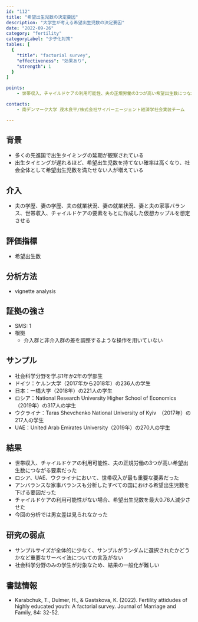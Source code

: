```yaml
---
id: "112"
title: "希望出生児数の決定要因"
description: "大学生が考える希望出生児数の決定要因"
date: "2022-09-26"
category: "fertility"
categoryLabel: "少子化対策"
tables: [
  {
    "title": "factorial survey",
    "effectiveness": "効果あり",
    "strength": 1
  }
]

points:
    - 世帯収入、チャイルドケアの利用可能性、夫の正規労働の3つが高い希望出生数につながる要素だった

contacts:
    - 南デンマーク大学 茂木良平/株式会社サイバーエージェント経済学社会実装チーム

---
```


## 背景
- 多くの先進国で出生タイミングの延期が観察されている
- 出生タイミングが遅れるほど、希望出生児数を持てない確率は高くなり、社会全体として希望出生児数を満たせない人が増えている



## 介入
- 夫の学歴、妻の学歴、夫の就業状況、妻の就業状況、妻と夫の家事バランス、世帯収入、チャイルドケアの要素をもとに作成した仮想カップルを想定させる

## 評価指標
- 希望出生数

## 分析方法
- vignette analysis

## 証拠の強さ
- SMS: 1
- 根拠 
  - 介入群と非介入群の差を調整するような操作を用いていない



## サンプル
- 社会科学分野を学ぶ1年か2年の学部生
- ドイツ：ケルン大学（2017年から2018年）の236人の学生
- 日本：一橋大学（2018年）の221人の学生
- ロシア：National Research University Higher School of Economics（2019年）の317人の学生
- ウクライナ：Taras Shevchenko
National University of Kyiv　（2017年）の217人の学生
- UAE：United Arab Emirates University（2019年）の270人の学生


## 結果
- 世帯収入、チャイルドケアの利用可能性、夫の正規労働の3つが高い希望出生数につながる要素だった
- ロシア、UAE、ウクライナにおいて、世帯収入が最も重要な要素だった
- アンバランスな家事バランスも分析したすべての国における希望出生児数を下げる要因だった
- チャイルドケアの利用可能性がない場合、希望出生児数を最大0.76人減少させた
- 今回の分析では男女差は見られなかった


## 研究の弱点
- サンプルサイズが全体的に少なく、サンプルがランダムに選択されたかどうかなど重要なサーベイ法についての言及がない
- 社会科学分野のみの学生が対象なため、結果の一般化が難しい


## 書誌情報
- Karabchuk, T., Dulmer, H., & Gastskova, K. (2022). Fertility attidudes of highly educated youth: A factorial survey. Journal of Marriage and Family, 84: 32-52.